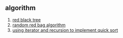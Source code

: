 ## algorithm

1. [red black tree](./red_black_tree.cpp)
2. [random red bag algorithm](./red_bag.js)
3. [using iterator and recursion to implement quick sort](./quickSort.js)